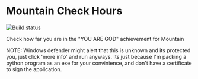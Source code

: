 Mountain Check Hours
====================

[![Build status](https://ci.appveyor.com/api/projects/status/jnglba08gx5y0fkr?svg=true)](https://ci.appveyor.com/project/rgooler/mountaincheckhours)


Check how far you are in the "YOU ARE GOD" achievement for Mountain

NOTE: Windows defender might alert that this is unknown and its protected you, just click 'more info' and run anyways. Its just because I'm packing a python program as an exe for your convinience, and don't have a certificate to sign the application.